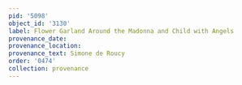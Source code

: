 ```yaml
---
pid: '5098'
object_id: '3130'
label: Flower Garland Around the Madonna and Child with Angels
provenance_date:
provenance_location:
provenance_text: Simone de Roucy
order: '0474'
collection: provenance
---
```

